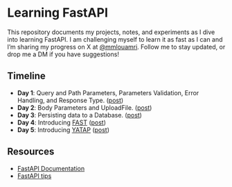# Learning FastAPI

This repository documents my projects, notes, and experiments as I dive into learning FastAPI. I am challenging myself to learn it as fast as I can and I’m sharing my progress on X at [@mmlouamri](https://x.com/mmlouamri). Follow me to stay updated, or drop me a DM if you have suggestions!

## Timeline
- **Day 1**: Query and Path Parameters, Parameters Validation, Error Handling, and Response Type. ([post](https://x.com/mmlouamri/status/1861897468381692095))
- **Day 2**: Body Parameters and UploadFile. ([post](https://x.com/mmlouamri/status/1863368461885259865))
- **Day 3**: Persisting data to a Database. ([post](https://x.com/mmlouamri/status/1867943836808622583))
- **Day 4**: Introducing [FAST](https://github.com/mmlouamri/FAST) ([post](https://x.com/mmlouamri/status/1868306300872061258))
- **Day 5**: Introducing [YATAP](https://github.com/mmlouamri/YATAP) ([post](https://x.com/mmlouamri/status/1869552579295969317))
  
## Resources
- [FastAPI Documentation](https://fastapi.tiangolo.com/learn/)
- [FastAPI tips](https://github.com/Kludex/fastapi-tips)
